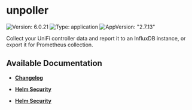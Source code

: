 # unpoller

![Version: 6.0.21](https://img.shields.io/badge/Version-6.0.21-informational?style=flat-square) ![Type: application](https://img.shields.io/badge/Type-application-informational?style=flat-square) ![AppVersion: "2.7.13"](https://img.shields.io/badge/AppVersion-"2.7.13"-informational?style=flat-square)

Collect your UniFi controller data and report it to an InfluxDB instance, or export it for Prometheus collection.

## Available Documentation

- [**Changelog**](CHANGELOG)

- [**Helm Security**](container-security)

- [**Helm Security**](helm-security)

